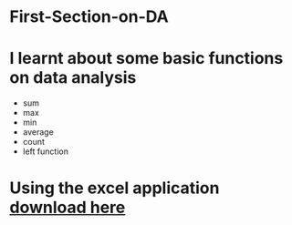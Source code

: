 # First-Section-on-DA


# I learnt about some basic functions on data analysis
- sum
- max
- min
- average
- count
- left function
# Using the excel application [download here](www.microsoft.com)
